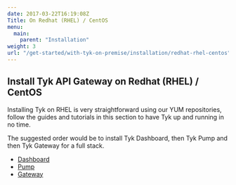 ```yaml
---
date: 2017-03-22T16:19:08Z
Title: On Redhat (RHEL) / CentOS
menu:
  main:
    parent: "Installation"
weight: 3
url: "/get-started/with-tyk-on-premise/installation/redhat-rhel-centos"
---
```


## Install Tyk API Gateway on Redhat (RHEL) / CentOS

Installing Tyk on RHEL is very straightforward using our YUM repositories, follow the guides and tutorials in this section to have Tyk up and running in no time.

The suggested order would be to install Tyk Dashboard, then Tyk Pump and then Tyk Gateway for a full stack.

* [Dashboard][2]
* [Pump][1]
* [Gateway][3]

[1]: /docs/get-started/with-tyk-on-premise/installation/redhat-rhel-centos/analytics-pump
[2]: /docs/get-started/with-tyk-on-premise/installation/redhat-rhel-centos/dashboard
[3]: /docs/get-started/with-tyk-on-premise/installation/redhat-rhel-centos/gateway